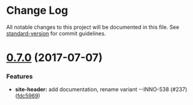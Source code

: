 # Change Log

All notable changes to this project will be documented in this file.
See [standard-version](https://github.com/conventional-changelog/standard-version) for commit guidelines.

<a name="0.7.0"></a>
# [0.7.0](https://github.com/ec-europa/europa-component-library/compare/@ec-europa/ecl-site-headers@0.6.1...@ec-europa/ecl-site-headers@0.7.0) (2017-07-07)


### Features

* **site-header:** add documentation, rename variant --INNO-538 (#237) ([fdc5969](https://github.com/ec-europa/europa-component-library/commit/fdc5969))
